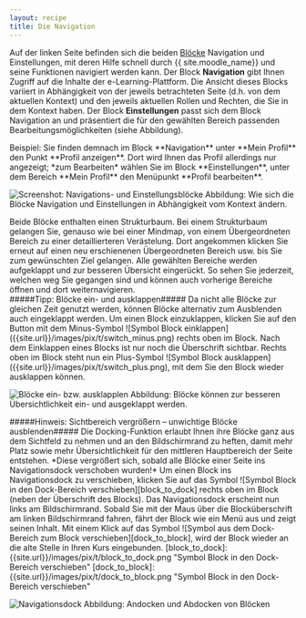 ```yaml
---
layout: recipe
title: Die Navigation
---
```


Auf der linken Seite befinden sich die beiden [Blöcke](http://docs.moodle.org/{{site.moodle_version}}/de/Bl%C3%B6cke) Navigation und Einstellungen, mit deren Hilfe schnell durch {{ site.moodle_name}} und seine Funktionen navigiert werden kann.
Der Block **Navigation** gibt Ihnen Zugriff auf die Inhalte der e-Learning-Plattform.
Die Ansicht dieses Blocks variiert in Abhängigkeit von der jeweils betrachteten Seite (d.h. von dem aktuellen Kontext) und den jeweils aktuellen Rollen und Rechten, die Sie in dem Kontext haben.
Der Block **Einstellungen** passt sich dem Block Navigation an und präsentiert die für den gewählten Bereich passenden Bearbeitungsmöglichkeiten (siehe Abbildung).

<div class="example" markdown="1" >
Beispiel: Sie finden demnach im Block **Navigation** unter **Mein Profil** den Punkt **Profil anzeigen**.
Dort wird Ihnen das Profil allerdings nur angezeigt; *zum Bearbeiten* wählen Sie im Block **Einstellungen**, unter dem Bereich **Mein Profil** den Menüpunkt **Profil bearbeiten**. 
</div>

![Screenshot: Navigations- und Einstellungsblöcke]({{site.url}}/images/screenshots/navigation_und_einstellungen.png)
Abbildung: Wie sich die Blöcke Navigation und Einstellungen in Abhängigkeit vom Kontext ändern.

<div class="footnote" markdown="1" >
Beide Blöcke enthalten einen Strukturbaum.
Bei einem Strukturbaum gelangen Sie, genauso wie bei einer Mindmap, von einem Übergeordneten Bereich zu einer detaillierteren Verästelung.
Dort angekommen klicken Sie erneut auf einen neu erschienenen Übergeordneten Bereich usw. bis Sie zum gewünschten Ziel gelangen.
Alle gewählten Bereiche werden aufgeklappt und zur besseren Übersicht eingerückt.
So sehen Sie jederzeit, welchen weg Sie gegangen sind und können auch vorherige Bereiche öffnen und dort weiternavigieren.
</div>

<div class="tip" markdown="1" >
#####Tipp: Blöcke ein- und ausklappen#####
Da nicht alle Blöcke zur gleichen Zeit genutzt werden, können Blöcke alternativ zum Ausblenden auch eingeklappt werden.
Um einen Block einzuklappen, klicken Sie auf den Button mit dem Minus-Symbol ![Symbol Block einklappen]({{site.url}}/images/pix/t/switch_minus.png) rechts oben im Block.
Nach dem Einklappen eines Blocks ist nur noch die Überschrift sichtbar.
Rechts oben im Block steht nun ein Plus-Symbol ![Symbol Block ausklappen]({{site.url}}/images/pix/t/switch_plus.png), mit dem Sie den Block wieder ausklappen können.

![Blöcke ein- bzw. ausklapplen]({{site.url}}/images/screenshots/block_ein-aus-klappen.png)
Abbildung: Blöcke können zur besseren Übersichtlichkeit ein- und ausgeklappt werden.
</div>


<div class="tip" markdown="1" >
#####Hinweis: Sichtbereich vergrößern – unwichtige Blöcke ausblenden#####
Die Docking-Funktion erlaubt Ihnen ihre Blöcke ganz aus dem Sichtfeld zu nehmen und an den Bildschirmrand zu heften, damit mehr Platz sowie mehr Übersichtlichkeit für den mittleren Hauptbereich der Seite entstehen.  
*Diese vergrößert sich, sobald alle Blöcke einer Seite ins Navigationsdock verschoben wurden!*  
Um einen Block ins Navigationsdock zu verschieben, klicken Sie auf das Symbol ![Symbol Block in den Dock-Bereich verschieben][block_to_dock] rechts oben im Block (neben der Überschrift des Blocks).
Das Navigationsdock erscheint nun links am Bildschirmrand.
Sobald Sie mit der Maus über die Blocküberschrift am linken Bildschirmrand fahren, fährt der Block wie ein Menü aus und zeigt seinen Inhalt.
Mit einem Klick auf das Symbol ![Symbol aus dem Dock-Bereich zum Block verschieben][dock_to_block], wird der Block wieder an die alte Stelle in Ihren Kurs eingebunden.
[block_to_dock]: {{site.url}}/images/pix/t/block_to_dock.png  "Symbol Block in den Dock-Bereich verschieben"
[dock_to_block]: {{site.url}}/images/pix/t/dock_to_block.png  "Symbol Block in den Dock-Bereich verschieben"

![Navigationsdock]({{site.url}}/images/screenshots/navigationsdock.png)
Abbildung: Andocken und Abdocken von Blöcken 
</div>


 

